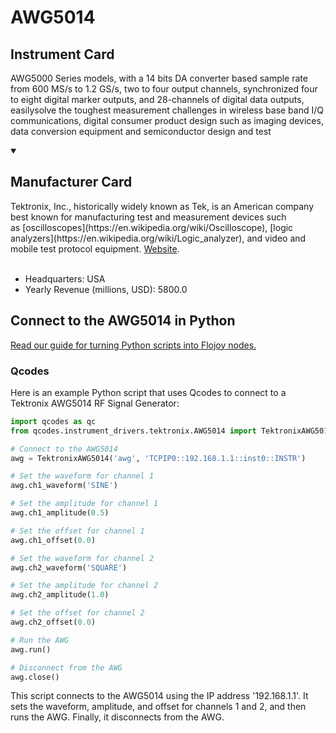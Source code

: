 
# AWG5014

## Instrument Card

AWG5000 Series models, with a 14
bits DA converter based sample rate
from 600 MS/s to 1.2 GS/s, two to four output channels, synchronized four to eight digital marker outputs, and 28-channels of digital data outputs, easilysolve the toughest measurement challenges in wireless base band I/Q communications, digital consumer product design such as imaging devices, data conversion equipment and semiconductor design and test

<details open>
<summary><h2>Manufacturer Card</h2></summary>
Tektronix, Inc., historically widely known as Tek, is an American company best known for manufacturing test and measurement devices such as [oscilloscopes](https://en.wikipedia.org/wiki/Oscilloscope), [logic analyzers](https://en.wikipedia.org/wiki/Logic_analyzer), and video and mobile test protocol equipment. <a href=https://www.tek.com/en>Website</a>.
<br><br>
<ul>
  <li>Headquarters: USA</li>
  <li>Yearly Revenue (millions, USD): 5800.0</li>
</ul>
</details>

## Connect to the AWG5014 in Python

[Read our guide for turning Python scripts into Flojoy nodes.](https://docs.flojoy.ai/custom-nodes/creating-custom-node/)


### Qcodes

Here is an example Python script that uses Qcodes to connect to a Tektronix AWG5014 RF Signal Generator:

```python
import qcodes as qc
from qcodes.instrument_drivers.tektronix.AWG5014 import TektronixAWG5014

# Connect to the AWG5014
awg = TektronixAWG5014('awg', 'TCPIP0::192.168.1.1::inst0::INSTR')

# Set the waveform for channel 1
awg.ch1_waveform('SINE')

# Set the amplitude for channel 1
awg.ch1_amplitude(0.5)

# Set the offset for channel 1
awg.ch1_offset(0.0)

# Set the waveform for channel 2
awg.ch2_waveform('SQUARE')

# Set the amplitude for channel 2
awg.ch2_amplitude(1.0)

# Set the offset for channel 2
awg.ch2_offset(0.0)

# Run the AWG
awg.run()

# Disconnect from the AWG
awg.close()
```

This script connects to the AWG5014 using the IP address '192.168.1.1'. It sets the waveform, amplitude, and offset for channels 1 and 2, and then runs the AWG. Finally, it disconnects from the AWG.

